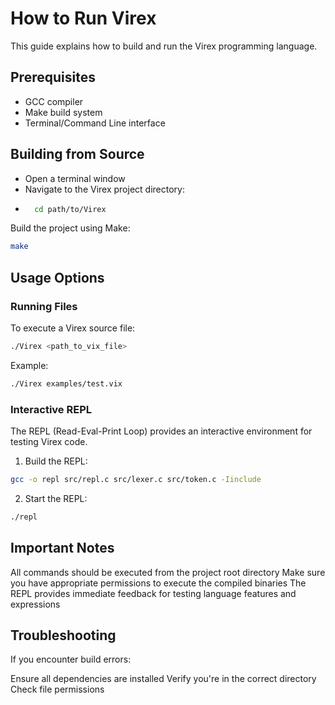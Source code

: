 # How to Run Virex

This guide explains how to build and run the Virex programming language.

## Prerequisites
* GCC compiler
* Make build system
* Terminal/Command Line interface

## Building from Source
* Open a terminal window
* Navigate to the Virex project directory:
* ```bash
	cd path/to/Virex
	```

Build the project using Make:
```bash
make
```

## Usage Options
### Running Files
To execute a Virex source file:
```bash
./Virex <path_to_vix_file>
```
Example:
```bash
./Virex examples/test.vix
```

### Interactive REPL
The REPL (Read-Eval-Print Loop) provides an interactive environment for testing Virex code.

1. Build the REPL:
```bash
gcc -o repl src/repl.c src/lexer.c src/token.c -Iinclude
```

2. Start the REPL:
```bash
./repl
```

## Important Notes

All commands should be executed from the project root directory
Make sure you have appropriate permissions to execute the compiled binaries
The REPL provides immediate feedback for testing language features and expressions

## Troubleshooting
If you encounter build errors:

Ensure all dependencies are installed
Verify you're in the correct directory
Check file permissions